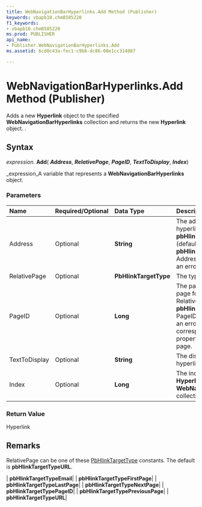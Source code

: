 ```yaml
---
title: WebNavigationBarHyperlinks.Add Method (Publisher)
keywords: vbapb10.chm8585220
f1_keywords:
- vbapb10.chm8585220
ms.prod: PUBLISHER
api_name:
- Publisher.WebNavigationBarHyperlinks.Add
ms.assetid: 6cd0c43a-fec1-c9b8-dc86-00e1cc314087

---
```



# WebNavigationBarHyperlinks.Add Method (Publisher)

Adds a new  **Hyperlink** object to the specified **WebNavigationBarHyperlinks** collection and returns the new **Hyperlink** object. .


## Syntax

 _expression_. **Add**( **_Address_**,  **_RelativePage_**,  **_PageID_**,  **_TextToDisplay_**,  **_Index_**)

 _expression_A variable that represents a  **WebNavigationBarHyperlinks** object.


### Parameters



|**Name**|**Required/Optional**|**Data Type**|**Description**|
|:-----|:-----|:-----|:-----|
|Address|Optional| **String**|The address of the new hyperlink. If RelativePage is  **pbHlinkTargetTypeURL** (default) or **pbHlinkTargetTypeEmail**, Address must be specified or an error occurs.|
|RelativePage|Optional| **PbHlinkTargetType**|The type of hyperlink to add.|
|PageID|Optional| **Long**|The page ID of the destination page for the new hyperlink. If RelativePage is  **pbHlinkTargetTypePageID**, PageID must be specified or an error occurs. The page ID corresponds to the  [PageID](page.pageid-property-publisher.md) property of the destination page.|
|TextToDisplay|Optional| **String**|The display text of the new hyperlink. |
|Index|Optional| **Long**|The index of the new  **Hyperlink** object in the **WebNavigationBarHyperlinks** collection.|

### Return Value

Hyperlink


## Remarks

RelativePage can be one of these  [PbHlinkTargetType](pbhlinktargettype-enumeration-publisher.md) constants. The default is **pbHlinkTargetTypeURL**.



| **pbHlinkTargetTypeEmail**|
| **pbHlinkTargetTypeFirstPage**|
| **pbHlinkTargetTypeLastPage**|
| **pbHlinkTargetTypeNextPage**|
| **pbHlinkTargetTypePageID**|
| **pbHlinkTargetTypePreviousPage**|
| **pbHlinkTargetTypeURL**|

